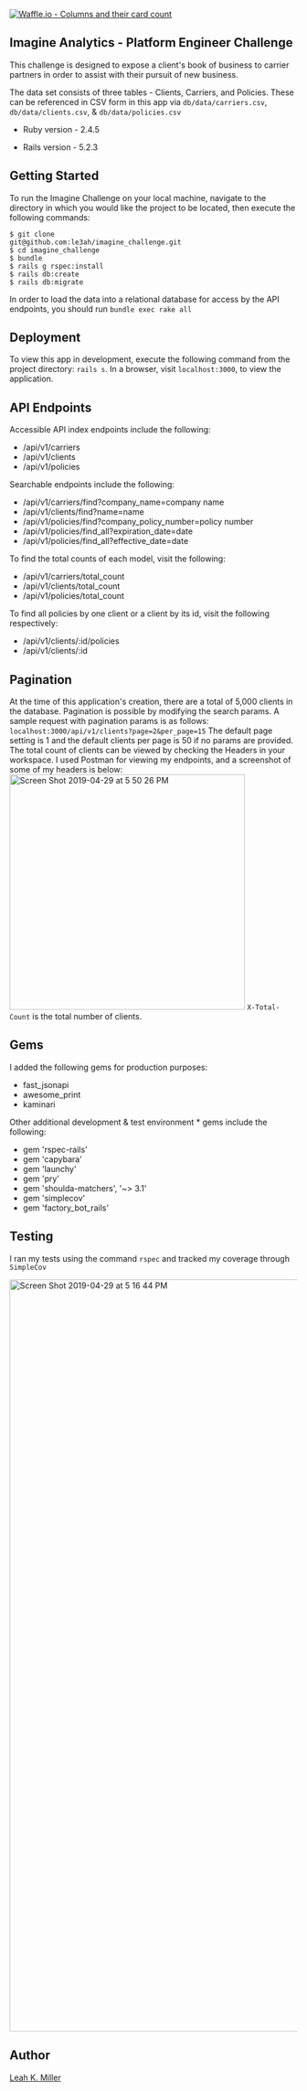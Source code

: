 [![Waffle.io - Columns and their card count](https://badge.waffle.io/le3ah/imagine_challenge.svg?columns=all)](https://waffle.io/le3ah/imagine_challenge)

## Imagine Analytics - Platform Engineer Challenge
This challenge is designed to expose a client's book of business to carrier partners in order to assist with their pursuit of new business.

The data set consists of three tables - Clients, Carriers, and Policies.  These can be referenced in CSV form in this app via ```db/data/carriers.csv```, ```db/data/clients.csv```, & ```db/data/policies.csv```

* Ruby version - 2.4.5

* Rails version - 5.2.3

## Getting Started

To run the Imagine Challenge on your local machine, navigate to the directory in which you would like the project to be located, then execute the following commands:

```
$ git clone
git@github.com:le3ah/imagine_challenge.git
$ cd imagine_challenge
$ bundle
$ rails g rspec:install
$ rails db:create
$ rails db:migrate
```

In order to load the data into a relational database for access by the API endpoints, you should run `bundle exec rake all`

## Deployment

To view this app in development, execute the following command from the project directory: `rails s`. In a browser, visit `localhost:3000`, to view the application.

## API Endpoints

Accessible API index endpoints include the following:

* /api/v1/carriers
* /api/v1/clients
* /api/v1/policies

Searchable endpoints include the following:

* /api/v1/carriers/find?company_name=company name
* /api/v1/clients/find?name=name
* /api/v1/policies/find?company_policy_number=policy number
* /api/v1/policies/find_all?expiration_date=date
* /api/v1/policies/find_all?effective_date=date

To find the total counts of each model, visit the following:

* /api/v1/carriers/total_count
* /api/v1/clients/total_count
* /api/v1/policies/total_count

To find all policies by one client or a client by its id, visit the following respectively:

* /api/v1/clients/:id/policies
* /api/v1/clients/:id

## Pagination

At the time of this application's creation, there are a total of 5,000 clients in the database.  Pagination is possible by modifying the search params.  A sample request with pagination params is as follows: `localhost:3000/api/v1/clients?page=2&per_page=15`
The default page setting is 1 and the default clients per page is 50 if no params are provided.
The total count of clients can be viewed by checking the Headers in your workspace.  I used Postman for viewing my endpoints, and a screenshot of some of my headers is below:
<img width="412" alt="Screen Shot 2019-04-29 at 5 50 26 PM" src="https://user-images.githubusercontent.com/42391567/56933965-5b93b400-6aa7-11e9-9aed-53a2a8820e18.png">
`X-Total-Count` is the total number of clients.
## Gems

I added the following gems for production purposes:
* fast_jsonapi
* awesome_print
* kaminari

Other additional development & test environment * gems include the following:
* gem 'rspec-rails'
* gem 'capybara'
* gem 'launchy'
* gem 'pry'
* gem 'shoulda-matchers', '~> 3.1'
* gem 'simplecov'
* gem 'factory_bot_rails'

## Testing

I ran my tests using the command `rspec` and tracked my coverage through `SimpleCov`

<img width="1316" alt="Screen Shot 2019-04-29 at 5 16 44 PM" src="https://user-images.githubusercontent.com/42391567/56933432-12426500-6aa5-11e9-941e-8761440820ee.png">

## Author
[Leah K. Miller](https://github.com/le3ah)

